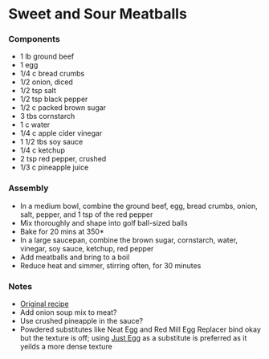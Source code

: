 # Sweet and Sour Meatballs

### Components

* 1 lb ground beef
* 1 egg
* 1/4 c bread crumbs
* 1/2 onion, diced
* 1/2 tsp salt
* 1/2 tsp black pepper
* 1/2 c packed brown sugar
* 3 tbs cornstarch
* 1 c water
* 1/4 c apple cider vinegar
* 1 1/2 tbs soy sauce
* 1/4 c ketchup
* 2 tsp red pepper, crushed
* 1/3 c pineapple juice

### Assembly
* In a medium bowl, combine the ground beef, egg, bread crumbs, onion, salt, pepper, and 1 tsp of the red pepper
* Mix thoroughly and shape into golf ball-sized balls
* Bake for 20 mins at 350*
* In a large saucepan, combine the brown sugar, cornstarch, water, vinegar, soy sauce, ketchup, red pepper
* Add meatballs and bring to a boil
* Reduce heat and simmer, stirring often, for 30 minutes

### Notes
- [Original recipe](https://www.allrecipes.com/recipe/26673/the-best-sweet-and-sour-meatballs/)
- Add onion soup mix to meat?
- Use crushed pineapple in the sauce?
- Powdered substitutes like Neat Egg and Red Mill Egg Replacer bind okay but the texture is off; using [Just Egg](https://www.ju.st/en-us/get-just-egg) as a substitute is preferred as it yeilds a more dense texture
